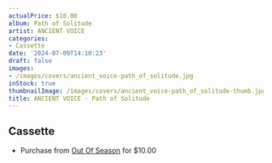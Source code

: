 ```yaml
---
actualPrice: $10.00
album: Path of Solitude
artist: ANCIENT VOICE
categories:
- Cassette
date: '2024-07-09T14:10:23'
draft: false
images:
- /images/covers/ancient_voice-path_of_solitude.jpg
inStock: true
thumbnailImage: /images/covers/ancient_voice-path_of_solitude-thumb.jpg
title: ANCIENT VOICE - Path of Solitude
---
```


## Cassette
* Purchase from [Out Of Season](https://www.outofseasonlabel.com/products/ancient-voice-path-of-solitude-cassette-tape-lim50) for $10.00

